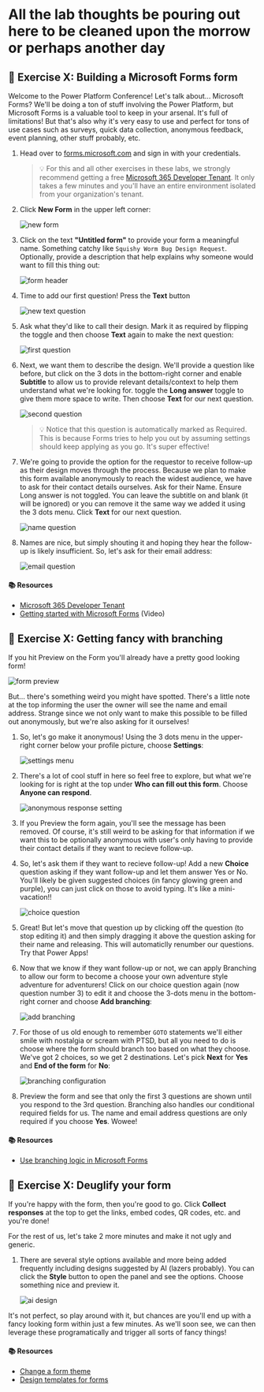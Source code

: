 # All the lab thoughts be pouring out here to be cleaned upon the morrow or perhaps another day

## :rocket: Exercise X: Building a Microsoft Forms form

Welcome to the Power Platform Conference! Let's talk about... Microsoft Forms? We'll be doing a ton of stuff involving the Power Platform, but Microsoft Forms is a valuable tool to keep in your arsenal. It's full of limitations! But that's also why it's very easy to use and perfect for tons of use cases such as surveys, quick data collection, anonymous feedback, event planning, other stuff probably, etc.

1. Head over to [forms.microsoft.com](https://forms.microsoft.com) and sign in with your credentials.

    > :bulb: For this and all other exercises in these labs, we strongly recommend getting a free [Microsoft 365 Developer Tenant](https://aka.ms/m365devprogram). It only takes a few minutes and you'll have an entire environment isolated from your organization's tenant.

1. Click **New Form** in the upper left corner:

    ![new form](./assets/formsNew.png)

1. Click on the text **"Untitled form"** to provide your form a meaningful name. Something catchy like `Squishy Worm Bug Design Request`. Optionally, provide a description that help explains why someone would want to fill this thing out:

    ![form header](./assets/formsTitle.png)

1. Time to add our first question! Press the **Text** button

    ![new text question](./assets/formsTextQuestion.png)

1. Ask what they'd like to call their design. Mark it as required by flipping the toggle and then choose **Text** again to make the next question:

    ![first question](./assets/formsFirstQuestion.png)

1. Next, we want them to describe the design. We'll provide a question like before, but click on the 3 dots in the bottom-right corner and enable **Subtitle** to allow us to provide relevant details/context to help them understand what we're looking for. toggle the **Long answer** toggle to give them more space to write. Then choose **Text** for our next question.

    ![second question](./assets/formsSecondQuestion.png)

    > :bulb: Notice that this question is automatically marked as Required. This is because Forms tries to help you out by assuming settings should keep applying as you go. It's super effective!

1. We're going to provide the option for the requestor to receive follow-up as their design moves through the process. Because we plan to make this form available anonymously to reach the widest audience, we have to ask for their contact details ourselves. Ask for their Name. Ensure Long answer is not toggled. You can leave the subtitle on and blank (it will be ignored) or you can remove it the same way we added it using the 3 dots menu. Click **Text** for our next question.

    ![name question](./assets/formsNameQuestion.png)

1. Names are nice, but simply shouting it and hoping they hear the follow-up is likely insufficient. So, let's ask for their email address:

    ![email question](./assets/formsEmailQuestion.png)

#### :books: Resources

- [Microsoft 365 Developer Tenant](https://aka.ms/m365devprogram)
- [Getting started with Microsoft Forms](https://www.youtube.com/watch?v=DtwFMLu3TJU) (Video)


## :rocket: Exercise X: Getting fancy with branching

If you hit Preview on the Form you'll already have a pretty good looking form!

![form preview](./assets/formsInitialPreview.png)

But... there's something weird you might have spotted. There's a little note at the top informing the user the owner will see the name and email address. Strange since we not only want to make this possible to be filled out anonymously, but we're also asking for it ourselves!

1. So, let's go make it anonymous! Using the 3 dots menu in the upper-right corner below your profile picture, choose **Settings**:

    ![settings menu](./assets/formsSettingsMenu.png)

1. There's a lot of cool stuff in here so feel free to explore, but what we're looking for is right at the top under **Who can fill out this form**. Choose **Anyone can respond**.

    ![anonymous response setting](./assets/formsAnonymousResponses.png)

1. If you Preview the form again, you'll see the message has been removed. Of course, it's still weird to be asking for that information if we want this to be optionally anonymous with user's only having to provide their contact details if they want to recieve follow-up.

1. So, let's ask them if they want to recieve follow-up! Add a new **Choice** question asking if they want follow-up and let them answer Yes or No. You'll likely be given suggested choices (in fancy glowing green and purple), you can just click on those to avoid typing. It's like a mini-vacation!!

    ![choice question](./assets/formsChoiceQuestion.png)

1. Great! But let's move that question up by clicking off the question (to stop editing it) and then simply dragging it above the question asking for their name and releasing. This will automaticlly renumber our questions. Try that Power Apps!

1. Now that we know if they want follow-up or not, we can apply Branching to allow our form to become a choose your own adventure style adventure for adventurers! Click on our choice question again (now question number 3) to edit it and choose the 3-dots menu in the bottom-right corner and choose **Add branching**:

    ![add branching](./assets/formsAddBranching.png)

1. For those of us old enough to remember `GOTO` statements we'll either smile with nostalgia or scream with PTSD, but all you need to do is choose where the form should branch too based on what they choose. We've got 2 choices, so we get 2 destinations. Let's pick **Next** for **Yes** and **End of the form** for **No**:

    ![branching configuration](./assets/formsBranching.png)

1. Preview the form and see that only the first 3 questions are shown until you respond to the 3rd question. Branching also handles our conditional required fields for us. The name and email address questions are only required if you choose **Yes**. Wowee!

#### :books: Resources

- [Use branching logic in Microsoft Forms](https://support.microsoft.com/en-us/office/use-branching-logic-in-microsoft-forms-16634fda-eddb-44da-856d-6a8213f0d8bb)


## :rocket: Exercise X: Deuglify your form

If you're happy with the form, then you're good to go. Click **Collect responses** at the top to get the links, embed codes, QR codes, etc. and you're done!

For the rest of us, let's take 2 more minutes and make it not ugly and generic.

1. There are several style options available and more being added frequently including designs suggested by AI (lazers probably). You can click the **Style** button to open the panel and see the options. Choose something nice and preview it.

    ![ai design](./assets/formsAIDesign.png)

It's not perfect, so play around with it, but chances are you'll end up with a fancy looking form within just a few minutes. As we'll soon see, we can then leverage these programatically and trigger all sorts of fancy things!

#### :books: Resources

- [Change a form theme](https://support.microsoft.com/en-us/office/change-a-form-theme-895ca902-833b-4f56-9488-f36480d837ef)
- [Design templates for forms](https://create.microsoft.com/en-us/forms-templates)